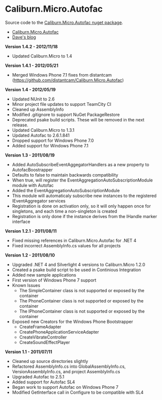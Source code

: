 Caliburn.Micro.Autofac
======================
                       
Source code to the [Caliburn.Micro.Autofac nuget package](http://nuget.org/List/Packages/Caliburn.Micro.Autofac).
- [Caliburn.Micro.Autofac](http://buksbaum.us/things-i-did/caliburn-micro-autofac/)
- [Dave's blog](http://buksbaum.us/)

__Version 1.4.2 - 2012/11/18__
  * Updated Caliburn.Micro to 1.4

__Version 1.4.1 - 2012/05/21__
  * Merged Windows Phone 7.1 fixes from distantcam (https://github.com/distantcam/Caliburn.Micro.Autofac)

__Version 1.4 - 2012/05/19__
  * Updated NUnit to 2.6
  * Minor project file updates to support TeamCity CI
  * Cleaned up AssemblyInfo
  * Modified .gitignore to support NuGet PackageRestore
  * Deprecated psake build scripts. These will be removed in the next release.
  * Updated Caliburn.Micro to 1.3.1
  * Updated Autofac to 2.6.1.841
  * Dropped support for Windows Phone 7.0
  * Added support for Windows Phone 7.1

__Version 1.3 - 2011/08/19__
  * Added AutoSubscribeEventAggegatorHandlers as a new property to AutofacBoostrapper
  * Defaults to false to maintain backwards compatibility
  * When true, will register the EventAggregationAutoSubscriptionModule module with Autofac
  * Added the EventAggregationAutoSubscriptionModule
  * This module will automaticaly subscribe new instances to the registered IEventAggregator services
  * Registration is done on activation only, so it will only happen once for singletons, and each time a non-singleton is created
  * Registration is only done if the instance derives from the IHandle marker interface

__Version 1.2.1 - 2011/08/11__
  * Fixed missing references in Caliburn.Micro.Autofac for .NET 4
  * Fixed incorrect AssemblyInfo.cs values for all projects

__Version 1.2 - 2011/08/10__
  * Upgraded .NET 4 and Silverlight 4 versions to Caliburn.Micro 1.2.0
  * Created a psake build script to be used in Continious Integration
  * Added new sample applications
  * First version of Windows Phone 7 support
  * Known Issues
    * The SimpleContainer class is not supported or exposed by the container 
    * The PhoneContainer class is not supported or exposed by the container
    * The IPhoneContainer class is not supported or exposed by the container
  * Exposed new Creators for the Windows Phone Bootstrapper
    * CreateFrameAdapter
    * CreatePhoneApplicationServiceAdapter
    * CreateVibrateController
    * CreateSoundEffectPlayer

__Version 1.1 - 2011/07/11__
  * Cleaned up source directories slightly
  * Refactored AssemblyInfo.cs into GlobalAssemblyInfo.cs, VersionAssemblyInfo.cs, and project AssemblyInfo.cs
  * Upgraded Autofac to 2.5.1
  * Added support for Autofac SL4
  * Began work to support Autofac on Windows Phone 7
  * Modified GetInterface call in Configure to be compatible with SL4
